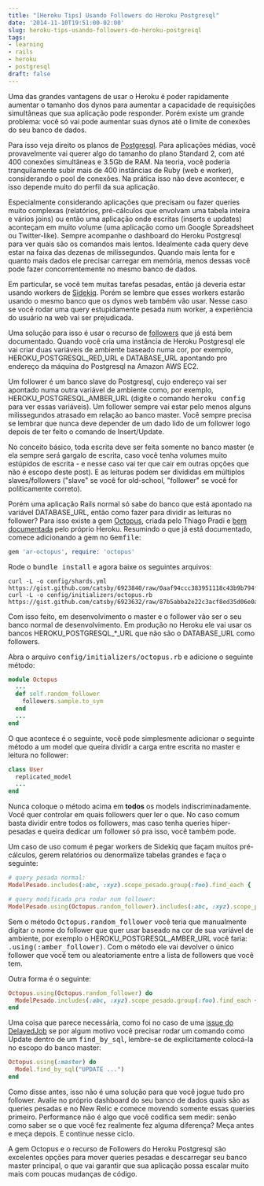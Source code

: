 ```yaml
---
title: "[Heroku Tips] Usando Followers do Heroku Postgresql"
date: '2014-11-10T19:51:00-02:00'
slug: heroku-tips-usando-followers-do-heroku-postgresql
tags:
- learning
- rails
- heroku
- postgresql
draft: false
---
```


Uma das grandes vantagens de usar o Heroku é poder rapidamente aumentar o tamanho dos dynos para aumentar a capacidade de requisições simultâneas que sua aplicação pode responder. Porém existe um grande problema: você só vai pode aumentar suas dynos até o limite de conexões do seu banco de dados.

Para isso veja direito os planos de [Postgresql](https://addons.heroku.com/heroku-postgresql). Para aplicações médias, você provavelmente vai querer algo do tamanho do plano Standard 2, com até 400 conexões simultâneas e 3.5Gb de RAM. Na teoria, você poderia tranquilamente subir mais de 400 instâncias de Ruby (web e worker), considerando o pool de conexões. Na prática isso não deve acontecer, e isso depende muito do perfil da sua aplicação. 

Especialmente considerando aplicações que precisam ou fazer queries muito complexas (relatórios, pré-cálculos que envolvam uma tabela inteira e vários joins) ou então uma aplicação onde escritas (inserts e updates) aconteçam em muito volume (uma aplicação como um Google Spreadsheet ou Twitter-like). Sempre acompanhe o dashboard do Heroku Postgresql para ver quais são os comandos mais lentos. Idealmente cada query deve estar na faixa das dezenas de milissegundos. Quando mais lenta for e quanto mais dados ele precisar carregar em memória, menos dessas você pode fazer concorrentemente no mesmo banco de dados.

Em particular, se você tem muitas tarefas pesadas, então já deveria estar usando workers de [Sidekiq](https://github.com/mperham/sidekiq/wiki/Deployment). Porém se lembre que esses workers estarão usando o mesmo banco que os dynos web também vão usar. Nesse caso se você rodar uma query estupidamente pesada num worker, a experiência do usuário na web vai ser prejudicada.

Uma solução para isso é usar o recurso de [followers](https://devcenter.heroku.com/articles/heroku-postgres-follower-databases) que já está bem documentado. Quando você cria uma instância de Heroku Postgresql ele vai criar duas variáveis de ambiente baseado numa cor, por exemplo, HEROKU_POSTGRESQL_RED_URL e DATABASE_URL apontando pro endereço da máquina do Postgresql na Amazon AWS EC2.

Um follower é um banco slave do Postgresql, cujo endereço vai ser apontado numa outra variável de ambiente como, por exemplo, HEROKU_POSTGRESQL_AMBER_URL (digite o comando <tt>heroku config</tt> para ver essas variáveis). Um follower sempre vai estar pelo menos alguns milissegundos atrasado em relação ao banco master. Você sempre precisa se lembrar que nunca deve depender de um dado lido de um follower logo depois de ter feito o comando de Insert/Update.

No conceito básico, toda escrita deve ser feita somente no banco master (e ela sempre será gargalo de escrita, caso você tenha volumes muito estúpidos de escrita - e nesse caso vai ter que cair em outras opções que não é escopo deste post). E as leituras podem ser divididas em múltiplos slaves/followers ("slave" se você for old-school, "follower" se você for politicamente correto).

Porém uma aplicação Rails normal só sabe do banco que está apontado na variável DATABASE_URL, então como fazer para dividir as leituras no follower? Para isso existe a gem [Octopus](https://github.com/tchandy/octopus), criada pelo Thiago Pradi e [bem documentada](https://devcenter.heroku.com/articles/distributing-reads-to-followers-with-octopus) pelo próprio Heroku. Resumindo o que já está documentado, comece adicionando a gem no <tt>Gemfile</tt>:

```ruby
gem 'ar-octopus', require: 'octopus'
```

Rode o <tt>bundle install</tt> e agora baixe os seguintes arquivos:

```
curl -L -o config/shards.yml https://gist.github.com/catsby/6923840/raw/0aaf94ccc383951118c43b9b794fc62e427c2e51/shards.yml
curl -L -o config/initializers/octopus.rb https://gist.github.com/catsby/6923632/raw/87b5abba2e22c3acf8ed35d06e0ab9ca1bd9f0d0/octopus.rb
```

Com isso feito, em desenvolvimento o master e o follower vão ser o seu banco normal de desenvolvimento. Em produção no Heroku ele vai usar os bancos HEROKU_POSTGRESQL_*_URL que não são o DATABASE_URL como followers.

Abra o arquivo <tt>config/initializers/octopus.rb</tt> e adicione o seguinte método:

```ruby
module Octopus
  ...
  def self.random_follower
    followers.sample.to_sym
  end
  ...
end
```

O que acontece é o seguinte, você pode simplesmente adicionar o seguinte método a um model que queira dividir a carga entre escrita no master e leitura no follower:

```ruby
class User
  replicated_model
  ...
end
```

Nunca coloque o método acima em **todos** os models indiscriminadamente. Você quer controlar em quais followers quer ler o que. No caso comum basta dividir entre todos os followers, mas caso tenha queries hiper-pesadas e queira dedicar um follower só pra isso, você também pode.

Um caso de uso comum é pegar workers de Sidekiq que façam muitos pré-cálculos, gerem relatórios ou denormalize tabelas grandes e faça o seguinte:

```ruby
# query pesada normal:
ModelPesado.includes(:abc, :xyz).scope_pesado.group(:foo).find_each { |m| m.algo_pesado }

# query modificada pra rodar num follower:
ModelPesado.using(Octopus.random_follower).includes(:abc, :xyz).scope_pesado.group(:foo).find_each { |m| m.algo_pesado }
```

Sem o método <tt>Octopus.random_follower</tt> você teria que manualmente digitar o nome do follower que quer usar baseado na cor de sua variável de ambiente, por exemplo o HEROKU_POSTGRESQL_AMBER_URL você faria: <tt>.using(:amber_follower)</tt>. Com o método ele vai devolver o único follower que você tem ou aleatoriamente entre a lista de followers que você tem.

Outra forma é o seguinte:

```ruby
Octopus.using(Octopus.random_follower) do
  ModelPesado.includes(:abc, :xyz).scope_pesado.group(:foo).find_each { |m| m.algo_pesado }
end
```

Uma coisa que parece necessária, como foi no caso de uma [issue do DelayedJob](https://github.com/tchandy/octopus/issues/241) se por algum motivo você precisar rodar um comando como Update dentro de um <tt>find_by_sql</tt>, lembre-se de explicitamente colocá-la no escopo do banco master:

```ruby
Octopus.using(:master) do
  Model.find_by_sql("UPDATE ...")
end
```

Como disse antes, isso não é uma solução para que você jogue tudo pro follower. Avalie no próprio dashboard do seu banco de dados quais são as queries pesadas e no New Relic e comece movendo somente essas queries primeiro. Performance não é algo que você codifica sem medir: senão como saber se o que você fez realmente fez alguma diferença? Meça antes e meça depois. E continue nesse ciclo.

A gem Octopus e o recurso de Followers do Heroku Postgresql são excelentes opções para mover queries pesadas e descarregar seu banco master principal, o que vai garantir que sua aplicação possa escalar muito mais com poucas mudanças de código.
